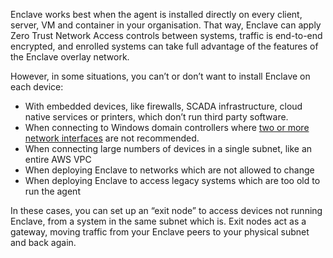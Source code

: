 Enclave works best when the agent is installed directly on every client, server, VM and container in your organisation. That way, Enclave can apply Zero Trust Network Access controls between systems, traffic is end-to-end encrypted, and enrolled systems can take full advantage of the features of the Enclave overlay network.

However, in some situations, you can’t or don’t want to install Enclave on each device:

- With embedded devices, like firewalls, SCADA infrastructure, cloud native services or printers, which don’t run third party software.
- When connecting to Windows domain controllers where [two or more network interfaces](dual-nic-domain-controller) are not recommended.
- When connecting large numbers of devices in a single subnet, like an entire AWS VPC
- When deploying Enclave to networks which are not allowed to change
- When deploying Enclave to access legacy systems which are too old to run the agent 

In these cases, you can set up an “exit node” to access devices not running Enclave, from a system in the same subnet which is. Exit nodes act as a gateway, moving traffic from your Enclave peers to your physical subnet and back again.



[dual-nic-domain-controller]: https://docs.microsoft.com/en-us/troubleshoot/windows-server/networking/unwanted-nic-registered-dns-mulithomed-dc